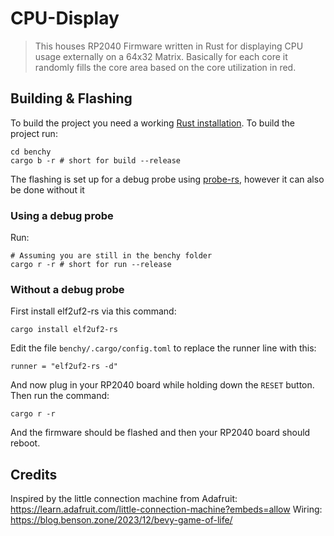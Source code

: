 # CPU-Display
> This houses RP2040 Firmware written in Rust for displaying CPU usage externally on a 64x32 Matrix. Basically for each core it randomly fills the core area based on the core utilization in red.

## Building & Flashing
To build the project you need a working [Rust installation](https://rustup.rs/).
To build the project run:
```
cd benchy
cargo b -r # short for build --release
```

The flashing is set up for a debug probe using [probe-rs](https://probe.rs/), however it can also be done without it
### Using a debug probe
Run:
```
# Assuming you are still in the benchy folder
cargo r -r # short for run --release
```
### Without a debug probe
First install elf2uf2-rs via this command:
```
cargo install elf2uf2-rs
```
Edit the file `benchy/.cargo/config.toml` to replace the runner line with this:
```
runner = "elf2uf2-rs -d"
```
And now plug in your RP2040 board while holding down the `RESET` button.
Then run the command:
```
cargo r -r
```
And the firmware should be flashed and then your RP2040 board should reboot.



## Credits
Inspired by the little connection machine from Adafruit: https://learn.adafruit.com/little-connection-machine?embeds=allow
Wiring: https://blog.benson.zone/2023/12/bevy-game-of-life/
